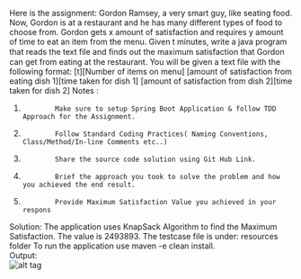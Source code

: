 Here is the assignment: 
 Gordon Ramsey, a very smart guy, like seating food. Now, Gordon is at a restaurant and he has many different types of food to choose from. Gordon gets x amount of satisfaction and requires y amount of time to eat an item from the menu. Given t minutes, write a java program that reads the text file and ﬁnds out the maximum satisfaction that Gordon can get from eating at the restaurant. You will be given a text file with the following format:
 [t][Number of items on menu]
[amount of satisfaction from eating dish 1][time taken for dish 1]
[amount of satisfaction from dish 2][time taken for dish 2]
 Notes :
 
1.             Make sure to setup Spring Boot Application & follow TDD Approach for the Assignment.
2.             Follow Standard Coding Practices( Naming Conventions, Class/Method/In-line Comments etc..)
3.             Share the source code solution using Git Hub Link.
4.             Brief the approach you took to solve the problem and how you achieved the end result.
5.             Provide Maximum Satisfaction Value you achieved in your respons


Solution:
The application uses KnapSack Algorithm to find the Maximum Satisfaction. The value is 2493893.
The testcase file is under: resources folder
To run the application use maven -e clean install. 
<br>
Output:
<br>
![alt tag](https://github.com/technicalyorker/misc/blob/master/DBS/support/screenshot.png)
